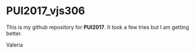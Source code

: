 # PUI2017_vjs306

This is my github repository for __PUI2017__.  It took a few tries but I am getting better. 

Valeria
